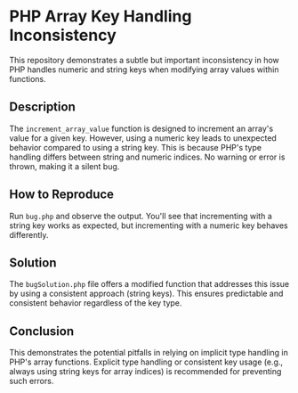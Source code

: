 # PHP Array Key Handling Inconsistency

This repository demonstrates a subtle but important inconsistency in how PHP handles numeric and string keys when modifying array values within functions.

## Description
The `increment_array_value` function is designed to increment an array's value for a given key.  However, using a numeric key leads to unexpected behavior compared to using a string key.  This is because PHP's type handling differs between string and numeric indices. No warning or error is thrown, making it a silent bug.

## How to Reproduce
Run `bug.php` and observe the output. You'll see that incrementing with a string key works as expected, but incrementing with a numeric key behaves differently.

## Solution
The `bugSolution.php` file offers a modified function that addresses this issue by using a consistent approach (string keys). This ensures predictable and consistent behavior regardless of the key type.

## Conclusion
This demonstrates the potential pitfalls in relying on implicit type handling in PHP's array functions.  Explicit type handling or consistent key usage (e.g., always using string keys for array indices) is recommended for preventing such errors.